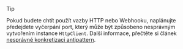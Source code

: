 > [!TIP]
>
> Pokud budete chtít použít vazby HTTP nebo Webhooku, naplánujte předejdete vyčerpání port, který může být způsobeno nesprávným vytvořením instance `HttpClient`. Další informace, přečtěte si článek [nesprávné konkretizaci antipattern](https://docs.microsoft.com/azure/architecture/antipatterns/improper-instantiation/).
>
